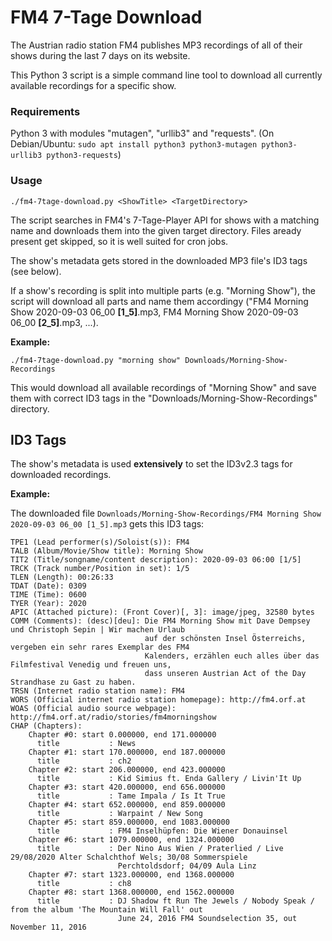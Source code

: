 # FM4 7-Tage Download
The Austrian radio station FM4 publishes MP3 recordings of all of their shows during the last 7 days on its website.

This Python 3 script is a simple command line tool to download all currently available recordings for a specific show.

### Requirements
Python 3 with modules "mutagen", "urllib3" and "requests".
(On Debian/Ubuntu: `sudo apt install python3 python3-mutagen python3-urllib3 python3-requests`)

### Usage
```./fm4-7tage-download.py <ShowTitle> <TargetDirectory>```

The script searches in FM4's 7-Tage-Player API for shows with a matching name and downloads them into the given target directory.
Files aready present get skipped, so it is well suited for cron jobs.

The show's metadata gets stored in the downloaded MP3 file's ID3 tags (see below).

If a show's recording is split into multiple parts (e.g. "Morning Show"), the script will download all parts and name them accordingy ("FM4 Morning Show 2020-09-03 06_00 **[1_5]**.mp3, FM4 Morning Show 2020-09-03 06_00 **[2_5]**.mp3, ...).

**Example:**

```./fm4-7tage-download.py "morning show" Downloads/Morning-Show-Recordings```

This would download all available recordings of "Morning Show" and save them with correct ID3 tags in the "Downloads/Morning-Show-Recordings" directory.


## ID3 Tags
The show's metadata is used **extensively** to set the ID3v2.3 tags for downloaded recordings.

**Example:**

The downloaded file `Downloads/Morning-Show-Recordings/FM4 Morning Show 2020-09-03 06_00 [1_5].mp3` gets this ID3 tags:
```
TPE1 (Lead performer(s)/Soloist(s)): FM4
TALB (Album/Movie/Show title): Morning Show
TIT2 (Title/songname/content description): 2020-09-03 06:00 [1/5]
TRCK (Track number/Position in set): 1/5
TLEN (Length): 00:26:33
TDAT (Date): 0309
TIME (Time): 0600
TYER (Year): 2020
APIC (Attached picture): (Front Cover)[, 3]: image/jpeg, 32580 bytes
COMM (Comments): (desc)[deu]: Die FM4 Morning Show mit Dave Dempsey und Christoph Sepin | Wir machen Urlaub 
                              auf der schönsten Insel Österreichs, vergeben ein sehr rares Exemplar des FM4
                              Kalenders, erzählen euch alles über das Filmfestival Venedig und freuen uns, 
                              dass unseren Austrian Act of the Day Strandhase zu Gast zu haben.
TRSN (Internet radio station name): FM4
WORS (Official internet radio station homepage): http://fm4.orf.at
WOAS (Official audio source webpage): http://fm4.orf.at/radio/stories/fm4morningshow
CHAP (Chapters):
    Chapter #0: start 0.000000, end 171.000000
      title           : News
    Chapter #1: start 170.000000, end 187.000000
      title           : ch2
    Chapter #2: start 206.000000, end 423.000000
      title           : Kid Simius ft. Enda Gallery / Livin'It Up
    Chapter #3: start 420.000000, end 656.000000
      title           : Tame Impala / Is It True
    Chapter #4: start 652.000000, end 859.000000
      title           : Warpaint / New Song
    Chapter #5: start 859.000000, end 1083.000000
      title           : FM4 Inselhüpfen: Die Wiener Donauinsel
    Chapter #6: start 1079.000000, end 1324.000000
      title           : Der Nino Aus Wien / Praterlied / Live 29/08/2020 Alter Schalchthof Wels; 30/08 Sommerspiele
                        Perchtoldsdorf; 04/09 Aula Linz
    Chapter #7: start 1323.000000, end 1368.000000
      title           : ch8
    Chapter #8: start 1368.000000, end 1562.000000
      title           : DJ Shadow ft Run The Jewels / Nobody Speak / from the album 'The Mountain Will Fall' out
                        June 24, 2016 FM4 Soundselection 35, out November 11, 2016
```
